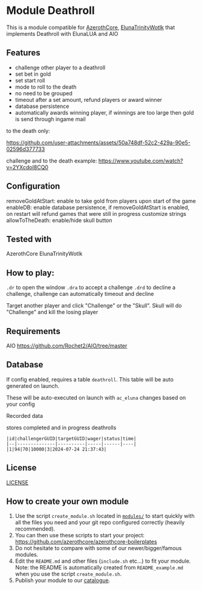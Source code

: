 # Module Deathroll

This is a module compatible for [AzerothCore](http://www.azerothcore.org), [ElunaTrinityWotlk](https://github.com/ElunaLuaEngine/ElunaTrinityWotlk) that implements Deathroll with ElunaLUA and AIO

## Features
- challenge other player to a deathroll
- set bet in gold
- set start roll
- mode to roll to the death
- no need to be grouped
- timeout after a set amount, refund players or award winner
- database persistence
- automatically awards winning player, if winnings are too large then gold is send through ingame mail


to the death only: 

https://github.com/user-attachments/assets/50a748df-52c2-429a-90e5-02596d377733


challenge and to the death example: https://www.youtube.com/watch?v=2YXcdoI8CQ0

## Configuration
removeGoldAtStart: enable to take gold from players upon start of the game
enableDB: enable database persistence, if removeGoldAtStart is enabled, on restart will refund games that were still in progress
customize strings
allowToTheDeath: enable/hide skull button

## Tested with
AzerothCore
ElunaTrinityWotlk

## How to play:
`.dr` to open the window
`.dra` to accept a challenge
`.drd` to decline a challenge, challenge can automatically timeout and decline

Target another player and click "Challenge" or the "Skull". Skull will do "Challenge" and kill the losing player

## Requirements
AIO https://github.com/Rochet2/AIO/tree/master

## Database
If config enabled, requires a table `deathroll`. This table will be auto generated on launch.

These will be auto-executed on launch with `ac_eluna` changes based on your config

Recorded data

stores completed and in progress deathrolls
```
|id|challengerGUID|targetGUID|wager|status|time|
|--|--------------|----------|-----|------|----|
|1|94|70|10000|3|2024-07-24 21:37:43|
```

## License

[LICENSE](./../LICENSE)

## How to create your own module

1. Use the script `create_module.sh` located in [`modules/`](https://github.com/azerothcore/azerothcore-wotlk/tree/master/modules) to start quickly with all the files you need and your git repo configured correctly (heavily recommended).
1. You can then use these scripts to start your project: https://github.com/azerothcore/azerothcore-boilerplates
1. Do not hesitate to compare with some of our newer/bigger/famous modules.
1. Edit the `README.md` and other files (`include.sh` etc...) to fit your module. Note: the README is automatically created from `README_example.md` when you use the script `create_module.sh`.
1. Publish your module to our [catalogue](https://github.com/azerothcore/modules-catalogue).
